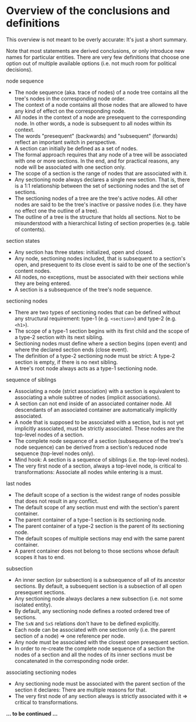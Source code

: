 
<!-- ======================================================================= -->
# Overview of the conclusions and definitions

This overview is not meant to be overly accurate: It's just a short summary.

Note that most statements are derived conclusions, or only introduce new names
for particular entities. There are very few definitions that choose one option
out of multiple available options (i.e. not much room for political decisions).

node sequence

* The node sequence (aka. trace of nodes) of a node tree contains all the
  tree's nodes in the corresponding node order.
* The context of a node contains all those nodes that are allowed to have any
  kind of effect on the corresponding node.
* All nodes in the context of a node are presequent to the corresponding node.
  In other words, a node is subsequent to all nodes within its context.
* The words "presequent" (backwards) and "subsequent" (forwards) reflect an
  important switch in perspective.
* A section can initially be defined as a set of nodes.
* The formal approach requires that any node of a tree will be associated with
  one or more sections. In the end, and for practical reasons, any node will be
  associated with one section only.
* The scope of a section is the range of nodes that are associated with it.
* Any sectioning node always declares a single new section. That is, there is a
  1:1 relationship between the set of sectioning nodes and the set of sections.
* The sectioning nodes of a tree are the tree's active nodes. All other nodes
  are said to be the tree's inactive or passive nodes (i.e. they have no effect
  one the outline of a tree).
* The outline of a tree is the structure that holds all sections. Not to
  be misunderstood with a hierarchical listing of section properties (e.g.
  table of contents).

section states

* Any section has three states: initialized, open and closed.
* Any node, sectioning nodes included, that is subsequent to a section's open,
  and presequent to its close event is said to be one of the section's content
  nodes.
* All nodes, no exceptions, must be associated with their sections while they
  are being entered.
* A section is a subsequence of the tree's node sequence.

sectioning nodes

* There are two types of sectioning nodes that can be defined without any
  structural requirement: type-1 (e.g. `<section>`) and type-2 (e.g. `<h1>`).
* The scope of a type-1 section begins with its first child and the scope of a
  type-2 section with its next sibling.
* Sectioning nodes must define where a section begins (open event) and where
  the declared section ends (close event).
* The definition of a type-2 sectioning node must be strict:
  A type-2 section is empty, if there is no next sibling.
* A tree's root node always acts as a type-1 sectioning node.

sequence of siblings

* Associating a node (strict association) with a section is equivalent to
  associating a whole subtree of nodes (implicit associations).
* A section can not end inside of an associated container node. All descendants
  of an associated container are automatically implicitly associated.
* A node that is supposed to be associated with a section, but is not yet
  implicitly associated, must be strictly associated. These nodes are the
  top-level nodes of a section.
* The complete node sequence of a section (subsequence of the tree's node
  sequence) can be derived from a section's reduced node sequence (top-level
  nodes only).
* Mind hook: A section is a sequence of siblings (i.e. the top-level nodes).
* The very first node of a section, always a top-level node, is critical to
  transformations: Associate all nodes while entering is a must.

last nodes

* The default scope of a section is the widest range of nodes possible
  that does not result in any conflict.
* The default scope of any section must end with the section's parent container.
* The parent container of a type-1 section is its sectioning node.
* The parent container of a type-2 section is the parent of its sectioning node.
* The default scopes of multiple sections may end with the same parent container.
* A parent container does not belong to those sections whose default scopes it
  has to end.

subsection

* An inner section (or subsection) is a subsequence of all of its ancestor
  sections. By default, a subsequent section is a subsection of all open
  presequent sections.
* Any sectioning node always declares a new subsection
  (i.e. not some isolated entity).
* By default, any sectioning node defines a rooted ordered tree of sections.
* The `SxN` and `SxS` relations don't have to be defined explicitly.
* Each node can be associated with one section only (i.e. the parent section
  of a node) => one reference per node.
* Any node must be associated with the closest open presequent section.
* In order to re-create the complete node sequence of a section the nodes
  of a section and all the nodes of its inner sections must be concatenated
  in the corresponding node order.

associating sectioning nodes

* Any sectioning node must be associated with the parent section
  of the section it declares: There are multiple reasons for that.
* The very first node of any section always is strictly associated
  with it => critical to transformations.

**... to be continued ...**
